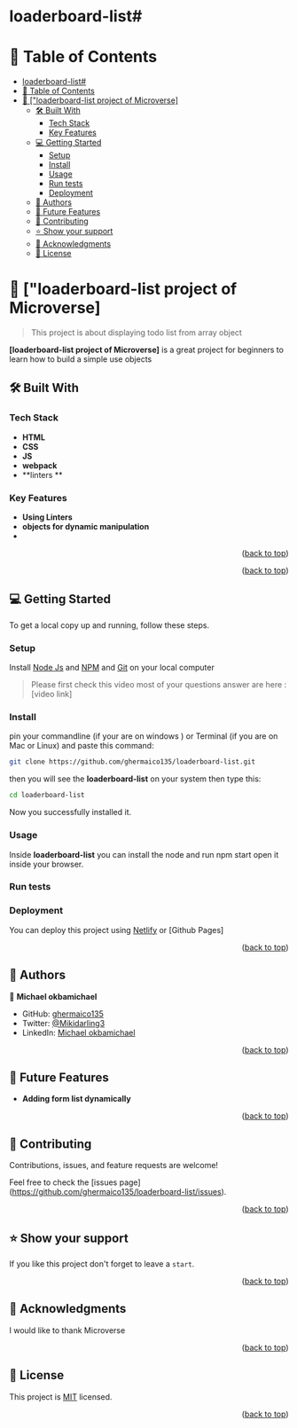 # loaderboard-list# <!-- @format -->
# 📗 Table of Contents

- [loaderboard-list# ](#loaderboard-list-)
- [📗 Table of Contents](#-table-of-contents)
- [📖 \["loaderboard-list project of Microverse\] ](#-loaderboard-list-project-of-microverse-)
  - [🛠 Built With ](#-built-with-)
    - [Tech Stack ](#tech-stack-)
    - [Key Features ](#key-features-)
  - [💻 Getting Started ](#-getting-started-)
    - [Setup](#setup)
    - [Install](#install)
    - [Usage](#usage)
    - [Run tests](#run-tests)
    - [Deployment](#deployment)
  - [👥 Authors ](#-authors-)
  - [🔭 Future Features ](#-future-features-)
  - [🤝 Contributing ](#-contributing-)
  - [⭐️ Show your support ](#️-show-your-support-)
  - [🙏 Acknowledgments ](#-acknowledgments-)
  - [📝 License ](#-license-)

<!-- PROJECT DESCRIPTION -->

# 📖 ["loaderboard-list project of Microverse] <a name="about-project"></a>

> This project is about displaying todo list from array object

**[loaderboard-list project of Microverse]** is a great project for beginners to learn how to build a simple use objects

## 🛠 Built With <a name="built-with"></a>

### Tech Stack <a name="tech-stack"></a>

- **HTML**
- **CSS**
- **JS**
- **webpack**
- **linters **



### Key Features <a name="key-features"></a>

- **Using Linters**
- **objects for dynamic manipulation**
-

<p align="right">(<a href="#readme-top">back to top</a>)</p>

<p align="right">(<a href="#readme-top">back to top</a>)</p>

<!-- GETTING STARTED -->

## 💻 Getting Started <a name="getting-started"></a>

To get a local copy up and running, follow these steps.

### Setup

Install [Node Js](https://nodejs.org/en) and [NPM](https://docs.npmjs.com/cli/v6/commands/npm-install) and [Git](https://git-scm.com/downloads) on your local computer

> Please first check this video most of your questions answer are here : [video link]

### Install

pin your commandline (if your are on windows ) or Terminal (if you are on Mac or Linux) and paste this command:

```sh
git clone https://github.com/ghermaico135/loaderboard-list.git
```

then you will see the **loaderboard-list** on your system then type this:

```sh
cd loaderboard-list
```

Now you successfully installed it.

### Usage

Inside **loaderboard-list** you can install the node and run npm start open it inside your browser.

### Run tests

<!-- To run tests, run the following command: -->

### Deployment

You can deploy this project using [Netlify](https://www.netlify.com/) or [Github Pages]

<p align="right">(<a href="#readme-top">back to top</a>)</p>

<!-- AUTHORS -->

## 👥 Authors <a name="authors"></a>

👤 **Michael okbamichael**

- GitHub: [ghermaico135](https://github.com/ghermaico135)
- Twitter: [@Mikidarling3](https://twitter.com/@Mikidarling3)
- LinkedIn: [Michael okbamichael](https://www.linkedin.com/in/michael-okbamichael-966106263/)

<p align="right">(<a href="#readme-top">back to top</a>)</p>



## 🔭 Future Features <a name="future-features"></a>

- **Adding form list dynamically**

<p align="right">(<a href="#readme-top">back to top</a>)</p>

<!-- CONTRIBUTING -->

## 🤝 Contributing <a name="contributing"></a>

Contributions, issues, and feature requests are welcome!

Feel free to check the [issues page] (https://github.com/ghermaico135/loaderboard-list/issues).

<p align="right">(<a href="#readme-top">back to top</a>)</p>

<!-- SUPPORT -->

## ⭐️ Show your support <a name="support"></a>

If you like this project don't forget to leave a `start`.

<p align="right">(<a href="#readme-top">back to top</a>)</p>

<!-- ACKNOWLEDGEMENTS -->

## 🙏 Acknowledgments <a name="acknowledgements"></a>

I would like to thank Microverse

<p align="right">(<a href="#readme-top">back to top</a>)</p>

## 📝 License <a name="license"></a>

This project is [MIT](./LICENSE) licensed.

<p align="right">(<a href="#readme-top">back to top</a>)</p>